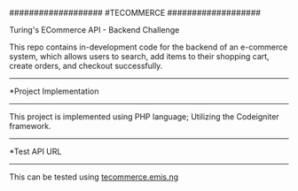 ###################
#TECOMMERCE
###################

Turing's ECommerce API - Backend Challenge

This repo contains in-development code for the backend of an e-commerce system,
which allows users to search, add items to their shopping cart, create orders,
and checkout successfully.

**********************
*Project Implementation
**********************
This project is implemented using PHP language; 
Utilizing the Codeigniter framework.

************
*Test API URL
************
This can be tested using [tecommerce.emis.ng](http://tecommerce.emis.ng)
